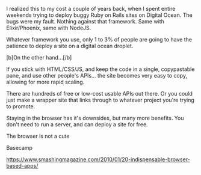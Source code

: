 I realized this to my cost a couple of years back, when I spent entire weekends trying to deploy buggy Ruby on Rails sites on Digital Ocean. The bugs were my fault. Nothing against that framework. Same with Elixir/Phoenix, same with NodeJS.

Whatever framework you use, only 1 to 3% of people are going to have the patience to deploy a site on a digital ocean droplet. 

[b]On the other hand...[/b]

If you stick with HTML/CSS/JS, and keep the code in a single, copypastable pane, and use other people's APIs... the site becomes very easy to copy, allowing for more rapid scaling. 

There are hundreds of free or low-cost usable APIs out there. Or you could just make a wrapper site that links through to whatever project you're trying to promote. 

Staying in the browser has it's downsides, but many more benefits. You don't need to run a server, and can deploy a site for free. 

The browser is not a cute 

Basecamp

https://www.smashingmagazine.com/2010/01/20-indispensable-browser-based-apps/

